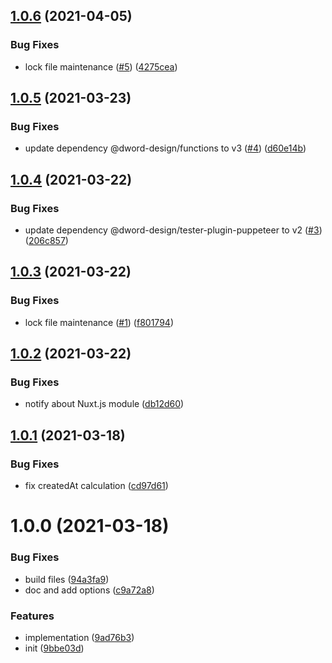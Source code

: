 ## [1.0.6](https://github.com/dword-design/nuxt-content-hooks-git/compare/v1.0.5...v1.0.6) (2021-04-05)


### Bug Fixes

* lock file maintenance ([#5](https://github.com/dword-design/nuxt-content-hooks-git/issues/5)) ([4275cea](https://github.com/dword-design/nuxt-content-hooks-git/commit/4275ceab94895e6e853487cda0f54ea5711917ab))

## [1.0.5](https://github.com/dword-design/nuxt-content-hooks-git/compare/v1.0.4...v1.0.5) (2021-03-23)


### Bug Fixes

* update dependency @dword-design/functions to v3 ([#4](https://github.com/dword-design/nuxt-content-hooks-git/issues/4)) ([d60e14b](https://github.com/dword-design/nuxt-content-hooks-git/commit/d60e14b5287f264e30b7b4b5565a5fa91fef9351))

## [1.0.4](https://github.com/dword-design/nuxt-content-hooks-git/compare/v1.0.3...v1.0.4) (2021-03-22)


### Bug Fixes

* update dependency @dword-design/tester-plugin-puppeteer to v2 ([#3](https://github.com/dword-design/nuxt-content-hooks-git/issues/3)) ([206c857](https://github.com/dword-design/nuxt-content-hooks-git/commit/206c85761d2d1a8b431ebefe55be19e6618eedaa))

## [1.0.3](https://github.com/dword-design/nuxt-content-hooks-git/compare/v1.0.2...v1.0.3) (2021-03-22)


### Bug Fixes

* lock file maintenance ([#1](https://github.com/dword-design/nuxt-content-hooks-git/issues/1)) ([f801794](https://github.com/dword-design/nuxt-content-hooks-git/commit/f8017948e4b7e2a92bae7751c00a1830847413a7))

## [1.0.2](https://github.com/dword-design/nuxt-content-hooks-git/compare/v1.0.1...v1.0.2) (2021-03-22)


### Bug Fixes

* notify about Nuxt.js module ([db12d60](https://github.com/dword-design/nuxt-content-hooks-git/commit/db12d605574ed8c793e831db0680a61f1899d2cb))

## [1.0.1](https://github.com/dword-design/nuxt-content-hooks-git/compare/v1.0.0...v1.0.1) (2021-03-18)


### Bug Fixes

* fix createdAt calculation ([cd97d61](https://github.com/dword-design/nuxt-content-hooks-git/commit/cd97d618f238a2309458378cf15da5c6fc5e554e))

# 1.0.0 (2021-03-18)


### Bug Fixes

* build files ([94a3fa9](https://github.com/dword-design/nuxt-content-hooks-git/commit/94a3fa96f7023a19eef8efa9683d41d59416c5cc))
* doc and add options ([c9a72a8](https://github.com/dword-design/nuxt-content-hooks-git/commit/c9a72a837de047dd847247e267be36ca5f79f437))


### Features

* implementation ([9ad76b3](https://github.com/dword-design/nuxt-content-hooks-git/commit/9ad76b3f6b982fa4d7f5f8d183b33f012a14e154))
* init ([9bbe03d](https://github.com/dword-design/nuxt-content-hooks-git/commit/9bbe03d1d7492e92c936000e6c5ddf14604a58a9))
